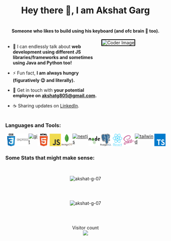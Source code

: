 <div style="width:100%;display:flex;flex-direction:column;justify-content: center; align-items: center;">

<h1 align="center">Hey there 👋, I am Akshat Garg</h1>
<h4 align="center">Someone who likes to build using his keyboard (and ofc brain 🧠 too).</h4>

<div style="width:100%;display:flex;">

<div style="width:60%">

- 💬 I can endlessly talk about **web development using different JS libraries/frameworks and sometimes using Java and Python too!**

- ⚡ Fun fact, **I am always hungry (figuratively 😉 and literally).**

- 📨 Get in touch  with **your  potential employee on [akshatg805@gmail.com](https://www.linkedin.com/in/akshat-garg-580322241/).**

- ☕ Sharing updates on [LinkedIn](https://www.linkedin.com/in/akshat-garg-580322241/).

</div>
<div style="width:40%">
<img src="https://camo.githubusercontent.com/7de37139d0b4c1ce40865e799b446c0e963a3dd8fb68d239707237c40604fa3d/68747470733a2f2f63646e2e6472696262626c652e636f6d2f75736572732f3733303730332f73637265656e73686f74732f363538313234332f6176656e746f2e676966" alt="Coder Image" style="border: 2px solid black; width:80%;">
</div>
</div>

<h3 align="left" style="width:100%">Languages and Tools:</h3>
<div style="display: flex;
  justify-content: space-evenly;"> <a href="https://www.w3schools.com/css/" target="_blank" rel="noreferrer"> <img src="https://raw.githubusercontent.com/devicons/devicon/master/icons/css3/css3-original-wordmark.svg" alt="css3" width="40" height="40"/> </a> <a href="https://expressjs.com" target="_blank" rel="noreferrer"> <img src="https://raw.githubusercontent.com/devicons/devicon/master/icons/express/express-original-wordmark.svg" alt="express" width="40" height="40"/> </a> <a href="https://git-scm.com/" target="_blank" rel="noreferrer"> <img src="https://www.vectorlogo.zone/logos/git-scm/git-scm-icon.svg" alt="git" width="40" height="40"/> </a> <a href="https://www.w3.org/html/" target="_blank" rel="noreferrer"> <img src="https://raw.githubusercontent.com/devicons/devicon/master/icons/html5/html5-original-wordmark.svg" alt="html5" width="40" height="40"/> </a> <a href="https://developer.mozilla.org/en-US/docs/Web/JavaScript" target="_blank" rel="noreferrer"> <img src="https://raw.githubusercontent.com/devicons/devicon/master/icons/javascript/javascript-original.svg" alt="javascript" width="40" height="40"/> </a> <a href="https://www.mongodb.com/" target="_blank" rel="noreferrer"> <img src="https://raw.githubusercontent.com/devicons/devicon/master/icons/mongodb/mongodb-original-wordmark.svg" alt="mongodb" width="40" height="40"/> </a> <a href="https://nextjs.org/" target="_blank" rel="noreferrer"> <img src="https://cdn.worldvectorlogo.com/logos/nextjs-2.svg" alt="nextjs" width="40" height="40"/> </a> <a href="https://nodejs.org" target="_blank" rel="noreferrer"> <img src="https://raw.githubusercontent.com/devicons/devicon/master/icons/nodejs/nodejs-original-wordmark.svg" alt="nodejs" width="40" height="40"/> </a> <a href="https://www.postgresql.org" target="_blank" rel="noreferrer"> <img src="https://raw.githubusercontent.com/devicons/devicon/master/icons/postgresql/postgresql-original-wordmark.svg" alt="postgresql" width="40" height="40"/> </a> <a href="https://reactjs.org/" target="_blank" rel="noreferrer"> <img src="https://raw.githubusercontent.com/devicons/devicon/master/icons/react/react-original-wordmark.svg" alt="react" width="40" height="40"/> </a> <a href="https://sass-lang.com" target="_blank" rel="noreferrer"> <img src="https://raw.githubusercontent.com/devicons/devicon/master/icons/sass/sass-original.svg" alt="sass" width="40" height="40"/> </a> <a href="https://tailwindcss.com/" target="_blank" rel="noreferrer"> <img src="https://www.vectorlogo.zone/logos/tailwindcss/tailwindcss-icon.svg" alt="tailwind" width="40" height="40"/> </a> <a href="https://www.typescriptlang.org/" target="_blank" rel="noreferrer"> <img src="https://raw.githubusercontent.com/devicons/devicon/master/icons/typescript/typescript-original.svg" alt="typescript" width="40" height="40"/> </a> </div>

<h3 align="left" style="width:100%">Some Stats that might make sense:</h3>

<div style="margin:30px; width:100%;display: flex;
  justify-content: center;"><img align="center" src="https://github-readme-stats.vercel.app/api/top-langs/?username=akshat-g-07&hide_progress=true" alt="akshat-g-07" /></div>
  
<div style="margin:30px; width:100%;display: flex;
  justify-content: center;"><img align="center" src="https://github-readme-streak-stats.herokuapp.com/?user=akshat-g-07&" alt="akshat-g-07" /></div>
  
<div style="margin:30px; width:100%;   display: flex; flex-direction:column;
  justify-content: center; align-items:center">
  <div>
  Visitor count </div>
  <div>
  <img src="https://profile-counter.glitch.me/akshat-g-07/count.svg" />
  </div>
</div>
</div>
